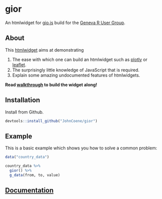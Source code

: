 # gior

An htmlwidget for [gio.js](http://giojs.org/) build for the [Geneva R User Group](https://twitter.com/GenevaRUsers).

## About

This [htmlwidget](https://www.htmlwidgets.org/) aims at demonstrating 

1. The ease with which one can build an htmlwidget such as [plotly](https://plot.ly/r/) or [leaflet](https://rstudio.github.io/leaflet/).
2. The surprisingly little knowledge of JavaScript that is required.
3. Explain some amazing undocumented features of htmlwidgets.

**Read [walkthrough]() to build the widget along!** 

## Installation

Install from Github.

``` r
devtools::install_github("JohnCoene/gior")
```

## Example

This is a basic example which shows you how to solve a common problem:

```r
data("country_data")

country_data %>%
  gior() %>%
  g_data(from, to, value)
```

## [Documentation](https://gior.john-coene.com/)
